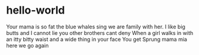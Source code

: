 # hello-world
Your mama is so fat the blue whales sing we are family with her. 
I like big butts and I cannot lie you other brothers cant deny
When a girl walks in with an itty bitty waist
and a wide thing in your face
You get Sprung 
mama mia here we go again 
